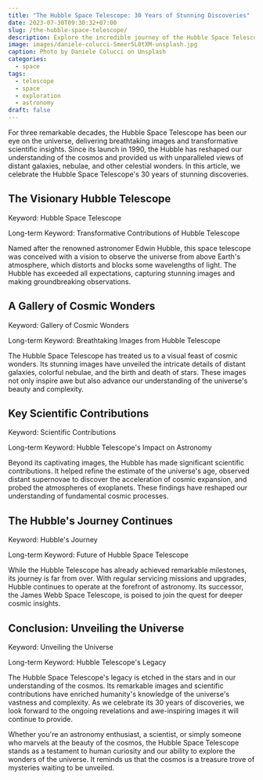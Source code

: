 ```yaml
---
title: "The Hubble Space Telescope: 30 Years of Stunning Discoveries"
date: 2023-07-30T09:30:32+07:00
slug: /the-hubble-space-telescope/
description: Explore the incredible journey of the Hubble Space Telescope and its three decades of groundbreaking contributions to astronomy.
image: images/daniele-colucci-Smeer5L0tXM-unsplash.jpg
caption: Photo by Daniele Colucci on Unsplash
categories:
  - space
tags:
  - telescope
  - space
  - exploration
  - astronomy
draft: false
---
```


For three remarkable decades, the Hubble Space Telescope has been our eye on the universe, delivering breathtaking images and transformative scientific insights. Since its launch in 1990, the Hubble has reshaped our understanding of the cosmos and provided us with unparalleled views of distant galaxies, nebulae, and other celestial wonders. In this article, we celebrate the Hubble Space Telescope's 30 years of stunning discoveries.

## The Visionary Hubble Telescope

Keyword: Hubble Space Telescope

Long-term Keyword: Transformative Contributions of Hubble Telescope

Named after the renowned astronomer Edwin Hubble, this space telescope was conceived with a vision to observe the universe from above Earth's atmosphere, which distorts and blocks some wavelengths of light. The Hubble has exceeded all expectations, capturing stunning images and making groundbreaking observations.

## A Gallery of Cosmic Wonders

Keyword: Gallery of Cosmic Wonders

Long-term Keyword: Breathtaking Images from Hubble Telescope

The Hubble Space Telescope has treated us to a visual feast of cosmic wonders. Its stunning images have unveiled the intricate details of distant galaxies, colorful nebulae, and the birth and death of stars. These images not only inspire awe but also advance our understanding of the universe's beauty and complexity.

## Key Scientific Contributions

Keyword: Scientific Contributions

Long-term Keyword: Hubble Telescope's Impact on Astronomy

Beyond its captivating images, the Hubble has made significant scientific contributions. It helped refine the estimate of the universe's age, observed distant supernovae to discover the acceleration of cosmic expansion, and probed the atmospheres of exoplanets. These findings have reshaped our understanding of fundamental cosmic processes.

## The Hubble's Journey Continues

Keyword: Hubble's Journey

Long-term Keyword: Future of Hubble Space Telescope

While the Hubble Telescope has already achieved remarkable milestones, its journey is far from over. With regular servicing missions and upgrades, Hubble continues to operate at the forefront of astronomy. Its successor, the James Webb Space Telescope, is poised to join the quest for deeper cosmic insights.

## Conclusion: Unveiling the Universe

Keyword: Unveiling the Universe

Long-term Keyword: Hubble Telescope's Legacy

The Hubble Space Telescope's legacy is etched in the stars and in our understanding of the cosmos. Its remarkable images and scientific contributions have enriched humanity's knowledge of the universe's vastness and complexity. As we celebrate its 30 years of discoveries, we look forward to the ongoing revelations and awe-inspiring images it will continue to provide.

Whether you're an astronomy enthusiast, a scientist, or simply someone who marvels at the beauty of the cosmos, the Hubble Space Telescope stands as a testament to human curiosity and our ability to explore the wonders of the universe. It reminds us that the cosmos is a treasure trove of mysteries waiting to be unveiled.
